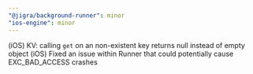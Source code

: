 ```yaml
---
"@jigra/background-runner": minor
"ios-engine": minor
---
```


(iOS) KV: calling `get` on an non-existent key returns null instead of empty object
(iOS) Fixed an issue within Runner that could potentially cause EXC_BAD_ACCESS crashes

